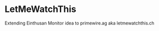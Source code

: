 LetMeWatchThis
==============

Extending Einthusan Monitor idea to primewire.ag aka letmewatchthis.ch
